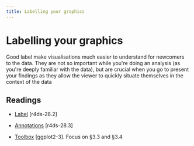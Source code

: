 ```yaml
---
title: Labelling your graphics
---
```


<!-- Generated automatically from vis-labelling.yml. Do not edit by hand -->

# Labelling your graphics

Good label make visualisations much easier to understand for newcomers to
the data. They are not so important while you're doing an analysis
(as you're deeply familiar with the data), but are crucial when you go
to present your findings as they allow the viewer to quickly situate
themselves in the context of the data

## Readings

  * [Label](http://r4ds.had.co.nz/graphics-for-communication.html#label) [r4ds-28.2]

  * [Annotations](http://r4ds.had.co.nz/graphics-for-communication.html#annotations) [r4ds-28.3]

  * [Toolbox](http://link.springer.com.ezproxy.stanford.edu/chapter/10.1007/978-3-319-24277-4_3) [ggplot2-3].
    Focus on §3.3 and §3.4



